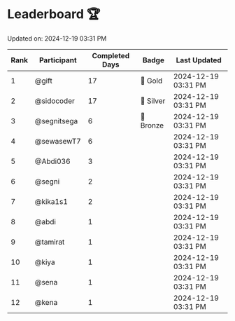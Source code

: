 # Leaderboard 🏆

Updated on: 2024-12-19 03:31 PM

| Rank | Participant       | Completed Days | Badge      | Last Updated         |
|------|-------------------|----------------|------------|----------------------|
| 1    | @gift             | 17             | 🏅 Gold     | 2024-12-19 03:31 PM |
| 2    | @sidocoder        | 17             | 🥈 Silver   | 2024-12-19 03:31 PM |
| 3    | @segnitsega       | 6              | 🥉 Bronze   | 2024-12-19 03:31 PM |
| 4    | @sewasewT7        | 6              |            | 2024-12-19 03:31 PM |
| 5    | @Abdi036          | 3              |            | 2024-12-19 03:31 PM |
| 6    | @segni            | 2              |            | 2024-12-19 03:31 PM |
| 7    | @kika1s1          | 2              |            | 2024-12-19 03:31 PM |
| 8    | @abdi             | 1              |            | 2024-12-19 03:31 PM |
| 9    | @tamirat          | 1              |            | 2024-12-19 03:31 PM |
| 10   | @kiya             | 1              |            | 2024-12-19 03:31 PM |
| 11   | @sena             | 1              |            | 2024-12-19 03:31 PM |
| 12   | @kena             | 1              |            | 2024-12-19 03:31 PM |

